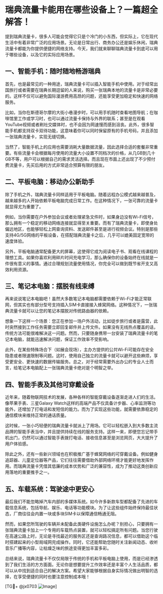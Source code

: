 # 瑞典流量卡能用在哪些设备上？一篇超全解答！

提到瑞典流量卡，很多人可能会觉得它只是个冷门的小东西，但实际上，它在现代生活中有着非常广泛的应用场景。无论是日常出行、商务办公还是娱乐休闲，瑞典流量卡都能为你提供便捷的网络支持。今天，我们就来聊聊瑞典流量卡到底可以用于哪些设备，以及它的实际应用场景。

## 一、智能手机：随时随地畅游瑞典

首先，也是最常见的一种用途，瑞典流量卡可以插入智能手机中使用。对于经常出国旅行或者需要在瑞典长期逗留的人来说，购买一张瑞典本地的流量卡是非常必要的。这样不仅可以避免国际漫游费用高昂的问题，还能享受更加稳定和快速的网络服务。

比如，当你在斯德哥尔摩的大街小巷漫步时，可以用手机随时查看地图导航；在咖啡馆里工作或学习时，也可以通过流量卡保持与外界的联系；甚至是在观看YouTube视频或者刷社交媒体时，也不会因为网速慢而感到沮丧。此外，很多智能手机都支持双卡双待功能，这意味着你可以同时保留原有的手机号码，并且添加一张瑞典流量卡，实现无缝切换。

当然了，智能手机上的应用也需要消耗大量数据流量，因此选择合适的套餐非常重要。有些流量卡会根据每月使用的流量大小设置不同档次的价格，从几GB到几十GB不等，用户可以根据自己的需求灵活选择。而且现在市面上还出现了不少预付费流量卡，先买后用的方式非常适合预算有限的朋友。

## 二、平板电脑：移动办公新助手

除了手机之外，瑞典流量卡同样适用于平板电脑。随着远程办公模式越来越普及，越来越多的人开始依赖平板电脑完成日常工作。在这种情况下，一张可靠的流量卡就显得尤为重要了。

例如，当你需要在户外参加会议或者处理紧急文件时，如果身边没有Wi-Fi信号，那么拥有一个稳定的移动网络连接就显得至关重要。而有了瑞典流量卡，即使身处偏远地区，也能够轻松上网查询资料、发送邮件甚至是进行视频会议。特别是那些支持4G/5G网络的平板设备，在搭配瑞典流量卡之后，几乎可以媲美固定宽带的速度体验。

另外，平板电脑通常配备更大的屏幕，这使得它成为阅读电子书、观看在线课程的理想工具。如果你喜欢利用碎片时间充电学习，那么确保你的设备始终在线就是一件很有意义的事情。通过合理规划流量使用情况，你完全可以做到既节省开支又高效利用资源。

## 三、笔记本电脑：摆脱有线束缚

再来说说笔记本电脑吧！虽然大多数笔记本电脑都需要依赖于Wi-Fi才能正常联网，但其实也有部分型号支持插入SIM卡直接接入蜂窝网络。这种情况下，一张瑞典流量卡就可以让您的笔记本摆脱对传统路由器的依赖。

想象一下这样一个场景：您正在参加一场户外活动，比如徒步旅行或者是露营，此时突然接到工作任务需要立即回复邮件并上传文件。如果没有无线热点覆盖的话，传统方法可能很难解决这一问题。然而，只要随身携带一台安装了瑞典流量卡的笔记本电脑，就能迅速解决问题，保证工作效率不受影响。

此外，在某些特殊场合下（如展会现场），主办方提供的公共Wi-Fi可能存在安全隐患或者限速限制等问题。这时，使用自己独立的流量卡就可以避开这些麻烦，享受更安全、更快速的数据传输服务。总之，对于经常需要外出办公的专业人士而言，给笔记本电脑配上一张瑞典流量卡绝对是个明智之举。

## 四、智能手表及其他可穿戴设备

近年来，随着物联网技术的发展，各种各样的智能穿戴设备逐渐走进人们的生活。像苹果手表、三星Galaxy Watch这样的高端产品不仅具备计步器、心率监测等功能外，还增加了打电话和发短信的能力。而为了实现这些功能，就需要依靠稳定的通信模块来维持正常的通话质量。

这时候，一张小巧轻便的瑞典流量卡就派上了用场。它可以轻松嵌入到大多数主流品牌的智能手表当中，并且提供持续在线的服务支持。这样一来，即便您忘记带手机出门，仍然可以通过智能手表拨打电话、接收信息甚至是浏览网页，大大提升了用户体验感。

除此之外，还有一些新兴领域也在积极推广基于蜂窝网络的可穿戴设备。例如健身追踪器、儿童定位器等产品，它们往往需要借助外部网络环境才能更好地发挥作用。而瑞典流量卡凭借其低廉的成本优势和广泛的兼容性，成为了推动这类创新应用落地的重要推手之一。

## 五、车载系统：驾驶途中更安心

最后我们不能忽略掉汽车内部的多媒体系统。如今许多新款车型都配备了先进的车载信息系统，包括导航、娱乐、电话等功能模块。为了让这些组件始终保持最佳状态，厂商往往会内置一块或多块SIM卡以保障通信畅通无阻。

然而，如果您所驾驶的车辆并未配备此类硬件设施怎么办呢？别担心，只要拥有一张瑞典流量卡加上一个专用的车载热点装置，就可以轻松搞定所有问题。当您行驶在高速公路上时，无论是寻找最近的服务区还是查询路况信息，都可以借助这个临时搭建起来的小型局域网完成操作。同时，它还能帮助您随时关注新闻动态、收听音乐广播等内容，让枯燥乏味的旅途变得更加丰富多彩。

总结来说，瑞典流量卡不仅仅局限于传统的手机和平板电脑上使用，而是已经渗透到了我们生活的方方面面。无论你是想要提升工作效率还是丰富个人生活品质，都可以从中找到适合自己的解决方案。希望大家能够根据自身实际情况做出明智的选择，在享受便捷的同时也要注意控制成本哦！

[TG💪+ @jx0703 ![Image](https://github.com/user-attachments/assets/dbca1d08-cadb-493c-b0ec-ad6f7a83f270)]